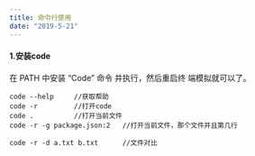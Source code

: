 ```yaml
---
title: 命令行使用
date: "2019-5-21"
---
```


#### 1.安装code
在 PATH 中安装 “Code” 命令 并执行，然后重启终 端模拟就可以了。


```
code --help     //获取帮助
code -r         //打开code
code .          //打开当前文件
code -r -g package.json:2   //打开当前文件，那个文件并且第几行
```


```
code -r -d a.txt b.txt      //文件对比

```


